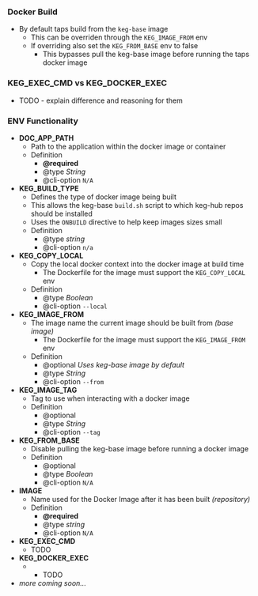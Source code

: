 
### Docker Build
* By default taps build from the `keg-base` image
  * This can be overriden through the `KEG_IMAGE_FROM` env
  * If overriding also set the `KEG_FROM_BASE` env to false
    * This bypasses pull the keg-base image before running the taps docker image

### KEG_EXEC_CMD vs KEG_DOCKER_EXEC
* TODO - explain difference and reasoning for them


### ENV Functionality
* **DOC_APP_PATH**
  * Path to the application within the docker image or container
  * Definition
    * **@required**
    * @type *String*
    * @cli-option `N/A`
* **KEG_BUILD_TYPE**
  * Defines the type of docker image being built
  * This allows the keg-base `build.sh` script to which keg-hub repos should be installed
  * Uses the `ONBUILD` directive to help keep images sizes small
  * Definition
    * @type *string*
    * @cli-option `n/a`
* **KEG_COPY_LOCAL**
  * Copy the local docker context into the docker image at build time
    * The Dockerfile for the image must support the `KEG_COPY_LOCAL` env
  * Definition
    * @type *Boolean*
    * @cli-option `--local`
* **KEG_IMAGE_FROM**
  * The image name the current image should be built from *(base image)*
    * The Dockerfile for the image must support the `KEG_IMAGE_FROM` env
  * Definition
    * @optional *Uses keg-base image by default*
    * @type *String*
    * @cli-option `--from`
* **KEG_IMAGE_TAG**
  * Tag to use when interacting with a docker image
  * Definition
    * @optional
    * @type *String*
    * @cli-option `--tag`
* **KEG_FROM_BASE**
  * Disable pulling the keg-base image before running a docker image
  * Definition
    * @optional
    * @type *Boolean*
    * @cli-option `N/A`
* **IMAGE**
  * Name used for the Docker Image after it has been built *(repository)*
  * Definition
    * **@required**
    * @type *string*
    * @cli-option `N/A`
* **KEG_EXEC_CMD**
  * TODO
* **KEG_DOCKER_EXEC**
  * * TODO
* *more coming soon...*